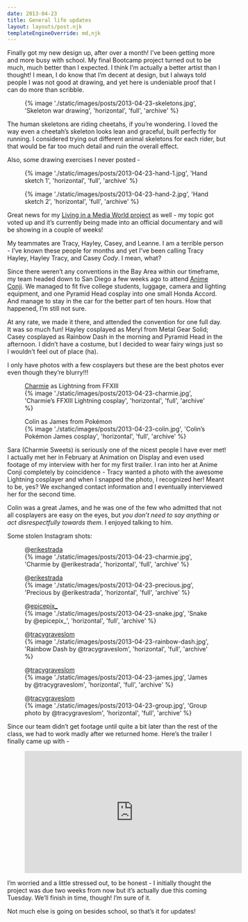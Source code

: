 ```yaml
---
date: 2013-04-23
title: General life updates
layout: layouts/post.njk
templateEngineOverride: md,njk
---
```


Finally got my new design up, after over a month! I’ve been getting more and more busy with school. My final Bootcamp project turned out to be much, much better than I expected. I think I’m actually a better artist than I thought! I mean, I do know that I’m decent at design, but I always told people I was not good at drawing, and yet here is undeniable proof that I can do more than scribble.

<figure>
	{% image './static/images/posts/2013-04-23-skeletons.jpg', 'Skeleton war drawing', 'horizontal', 'full', 'archive' %}
</figure>

The human skeletons are riding cheetahs, if you’re wondering. I loved the way even a cheetah’s skeleton looks lean and graceful, built perfectly for running. I considered trying out different animal skeletons for each rider, but that would be far too much detail and ruin the overall effect.

Also, some drawing exercises I never posted -

<div class="photo-group photo-group-1-1">
<figure>
	{% image './static/images/posts/2013-04-23-hand-1.jpg', 'Hand sketch 1', 'horizontal', 'full', 'archive' %}
</figure>
<figure>
	{% image './static/images/posts/2013-04-23-hand-2.jpg', 'Hand sketch 2', 'horizontal', 'full', 'archive' %}
</figure>
</div>

Great news for my [Living in a Media World project](http://students.expression.edu) as well - my topic got voted up and it’s currently being made into an official documentary and will be showing in a couple of weeks!

My teammates are Tracy, Hayley, Casey, and Leanne. I am a terrible person - I’ve known these people for months and yet I’ve been calling Tracy Hayley, Hayley Tracy, and Casey *Cody*. I mean, what?

Since there weren’t any conventions in the Bay Area within our timeframe, my team headed down to San Diego a few weeks ago to attend [Anime Conji](http://animeconji.org). We managed to fit five college students, luggage, camera and lighting equipment, and one Pyramid Head cosplay into one small Honda Accord. And manage to stay in the car for the better part of ten hours. How that happened, I’m still not sure.

At any rate, we made it there, and attended the convention for one full day. It was so much fun! Hayley cosplayed as Meryl from Metal Gear Solid; Casey cosplayed as Rainbow Dash in the morning and Pyramid Head in the afternoon. I didn’t have a costume, but I decided to wear fairy wings just so I wouldn’t feel out of place (ha).

I only have photos with a few cosplayers but these are the best photos ever even though they’re blurry!!!

<div class="photo-group photo-group-1-1">
<figure>
	<figcaption><a href="https://www.facebook.com/CharmieSweets">Charmie</a> as Lightning from FFXIII</figcaption>
	{% image './static/images/posts/2013-04-23-charmie.jpg', 'Charmie’s FFXIII Lightning cosplay', 'horizontal', 'full', 'archive' %}
</figure>
<figure>
	<figcaption>Colin as James from Pokémon</figcaption>
	{% image './static/images/posts/2013-04-23-colin.jpg', 'Colin’s Pokémon James cosplay', 'horizontal', 'full', 'archive' %}
</figure>
</div>

Sara (Charmie Sweets) is seriously one of the nicest people I have ever met! I actually met her in February at Animation on Display and even used footage of my interview with her for my first trailer. I ran into her at Anime Conji completely by coincidence - Tracy wanted a photo with the awesome Lightning cosplayer and when I snapped the photo, I recognized her! Meant to be, yes? We exchanged contact information and I eventually interviewed her for the second time.

Colin was a great James, and he was one of the few who admitted that not all cosplayers are easy on the eyes, but *you don’t need to say anything or act disrespectfully towards them*. I enjoyed talking to him.

Some stolen Instagram shots:

<div class="photo-group photo-group-1-1-1">
<figure>
	<figcaption>@<a href="http://instagram.com/erikestrada">erikestrada</a></figcaption>
	{% image './static/images/posts/2013-04-23-charmie.jpg', 'Charmie by @erikestrada', 'horizontal', 'full', 'archive' %}
</figure>
<figure>
	<figcaption>@<a href="http://instagram.com/erikestrada">erikestrada</a></figcaption>
	{% image './static/images/posts/2013-04-23-precious.jpg', 'Precious by @erikestrada', 'horizontal', 'full', 'archive' %}
</figure>
<figure>
	<figcaption>@<a href="http://instagram.com/epicepix_">epicepix_</a></figcaption>
	{% image './static/images/posts/2013-04-23-snake.jpg', 'Snake by @epicepix_', 'horizontal', 'full', 'archive' %}
</figure>
<figure>
	<figcaption>@<a href="http://instagram.com/tracygraveslom">tracygraveslom</a></figcaption>
	{% image './static/images/posts/2013-04-23-rainbow-dash.jpg', 'Rainbow Dash by @tracygraveslom', 'horizontal', 'full', 'archive' %}
</figure>
<figure>
	<figcaption>@<a href="http://instagram.com/tracygraveslom">tracygraveslom</a></figcaption>
	{% image './static/images/posts/2013-04-23-james.jpg', 'James by @tracygraveslom', 'horizontal', 'full', 'archive' %}
</figure>
<figure>
	<figcaption>@<a href="http://instagram.com/tracygraveslom">tracygraveslom</a></figcaption>
	{% image './static/images/posts/2013-04-23-group.jpg', 'Group photo by @tracygraveslom', 'horizontal', 'full', 'archive' %}
</figure>
</div>

Since our team didn’t get footage until quite a bit later than the rest of the class, we had to work madly after we returned home. Here’s the trailer I finally came up with -

<figure class="video">
	<iframe src="http://player.vimeo.com/video/64177625" width="500" height="281" frameborder="0" webkitAllowFullScreen mozallowfullscreen allowFullScreen></iframe>
</figure>

I’m worried and a little stressed out, to be honest - I initially thought the project was due two weeks from now but it’s actually due this coming Tuesday. We’ll finish in time, though! I’m sure of it.

Not much else is going on besides school, so that’s it for updates!